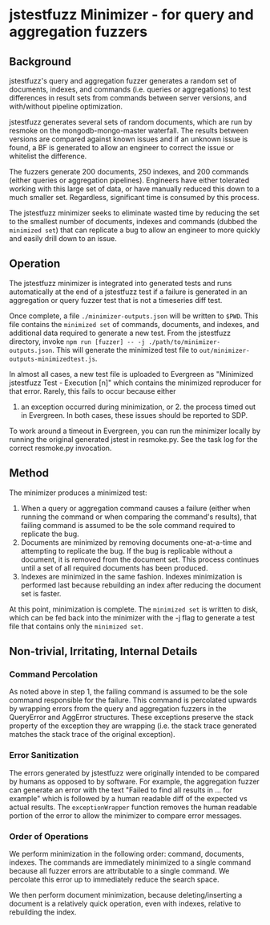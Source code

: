 # jstestfuzz Minimizer - for query and aggregation fuzzers

## Background

jstestfuzz's query and aggregation fuzzer generates a random set of documents,
indexes, and commands (i.e. queries or aggregations) to test differences in
result sets from commands between server versions, and with/without pipeline
optimization.

jstestfuzz generates several sets of random documents, which are run by
resmoke on the mongodb-mongo-master waterfall. The results between versions are
compared against known issues and if an unknown issue is found, a BF is
generated to allow an engineer to correct the issue or whitelist the difference.

The fuzzers generate 200 documents, 250 indexes, and 200 commands (either
queries or aggregation pipelines). Engineers have either tolerated working
with this large set of data, or have manually reduced this down to a much
smaller set. Regardless, significant time is consumed by this process.

The jstestfuzz minimizer seeks to eliminate wasted time by reducing the set
to the smallest number of documents, indexes and commands (dubbed the `minimized
set`) that can replicate a bug to allow an engineer to more quickly and easily
drill down to an issue.

## Operation

The jstestfuzz minimizer is integrated into generated tests and runs
automatically at the end of a jstestfuzz test if a failure is generated in an
aggregation or query fuzzer test that is not a timeseries diff test.

Once complete, a file `./minimizer-outputs.json` will be written to `$PWD`. This
file contains the `minimized set` of commands, documents, and indexes, and
additional data required to generate a new test. From
the jstestfuzz directory, invoke `npm run [fuzzer] -- -j ./path/to/minimizer-outputs.json`.
This will generate the minimized test file to `out/minimizer-outputs-minimizedtest.js`.

In almost all cases, a new test file is uploaded to Evergreen as
"Minimized jstestfuzz Test - Execution [n]" which contains the minimized
reproducer for that error. Rarely, this fails to occur because either

1. an exception occurred during minimization, or 2. the process timed out in
   Evergreen. In both cases, these issues should be reported to SDP.

To work around a timeout in Evergreen, you can run the minimizer
locally by running the original generated jstest in resmoke.py. See the task
log for the correct resmoke.py invocation.

## Method

The minimizer produces a minimized test:

1. When a query or aggregation command causes a failure (either when running
   the command or when comparing the command's results), that failing command
   is assumed to be the sole command required to replicate the bug.
2. Documents are minimized by removing documents one-at-a-time and attempting
   to replicate the bug. If the bug is replicable without a document, it is removed
   from the document set. This process continues until a set of all required
   documents has been produced.
3. Indexes are minimized in the same fashion. Indexes minimization is performed
   last because rebuilding an index after reducing the document set is faster.

At this point, minimization is complete. The `minimized set` is written to disk,
which can be fed back into the minimizer with the -j flag to generate a test
file that contains only the `minimized set`.

## Non-trivial, Irritating, Internal Details

### Command Percolation

As noted above in step 1, the failing command is assumed to be the sole command
responsible for the failure. This command is percolated upwards by wrapping
errors from the query and aggregation fuzzers in the QueryError and AggError
structures. These exceptions preserve the stack property of the exception they
are wrapping (i.e. the stack trace generated matches the stack trace of
the original exception).

### Error Sanitization

The errors generated by jstestfuzz were originally intended to be compared by
humans as opposed to by software. For example, the aggregation fuzzer can
generate an error with the text "Failed to find all results in ... for example"
which is followed by a human readable diff of the expected vs actual results. The
`exceptionWrapper` function removes the human readable portion of the error
to allow the minimizer to compare error messages.

### Order of Operations

We perform minimization in the following order: command, documents, indexes.
The commands are immediately minimized to a single command because all
fuzzer errors are attributable to a single command. We percolate this error up
to immediately reduce the search space.

We then perform document minimization, because deleting/inserting a document
is a relatively quick operation, even with indexes, relative to rebuilding the
index.

